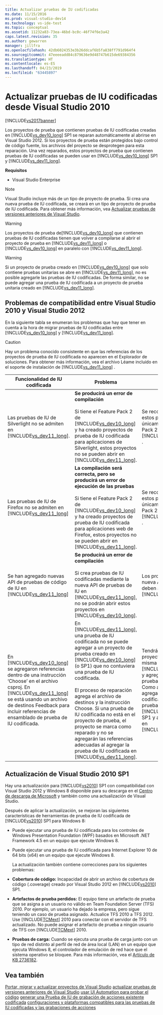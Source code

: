 ```yaml
---
title: Actualizar pruebas de IU codificadas
ms.date: 11/15/2016
ms.prod: visual-studio-dev14
ms.technology: vs-ide-test
ms.topic: conceptual
ms.assetid: 11232a83-73ea-46bd-bc0c-46f74f6e3a42
caps.latest.revision: 35
ms.author: gewarren
manager: jillfra
ms.openlocfilehash: 42db6024353e3b26ddcaf6b5fa838ff791d964f4
ms.sourcegitcommit: 47eeeeadd84c879636e9d48747b615de69384356
ms.translationtype: HT
ms.contentlocale: es-ES
ms.lasthandoff: 04/23/2019
ms.locfileid: "63445897"
---
```

# <a name="upgrading-coded-ui-tests-from-visual-studio-2010"></a>Actualizar pruebas de IU codificadas desde Visual Studio 2010
[!INCLUDE[vs2017banner](../includes/vs2017banner.md)]

Los proyectos de prueba que contienen pruebas de IU codificadas creadas en [!INCLUDE[vs_dev10_long](../includes/vs-dev10-long-md.md)] SP1 se reparan automáticamente al abrirse en Visual Studio 2012. Si los proyectos de prueba están protegidos bajo control de código fuente, los archivos del proyecto se desprotegen para esta reparación. Una vez reparados, estos proyectos de prueba que contienen pruebas de IU codificadas se pueden usar en [!INCLUDE[vs_dev10_long](../includes/vs-dev10-long-md.md)] SP1 y [!INCLUDE[vs_dev11_long](../includes/vs-dev11-long-md.md)].

 **Requisitos**

- Visual Studio Enterprise

> [!NOTE]
> Visual Studio incluye más de un tipo de proyecto de prueba. Si crea una nueva prueba de IU codificada, se creará en un tipo de proyecto de prueba de IU codificada. Para obtener más información, vea [Actualizar pruebas de versiones anteriores de Visual Studio](http://msdn.microsoft.com/e9c8b7f6-bd72-448e-8edb-d090dcc5cf52).

> [!WARNING]
> Los proyectos de prueba de[!INCLUDE[vs_dev10_long](../includes/vs-dev10-long-md.md)] que contienen pruebas de IU codificadas tienen que volver a compilarse al abrir el proyecto de prueba en [!INCLUDE[vs_dev11_long](../includes/vs-dev11-long-md.md)] o [!INCLUDE[vs_dev10_long](../includes/vs-dev10-long-md.md)] en paralelo con [!INCLUDE[vs_dev11_long](../includes/vs-dev11-long-md.md)].

> [!WARNING]
> Si un proyecto de prueba creado en [!INCLUDE[vs_dev10_long](../includes/vs-dev10-long-md.md)] que solo contiene pruebas unitarias se abre en [!INCLUDE[vs_dev11_long](../includes/vs-dev11-long-md.md)], no es posible agregarle las pruebas de IU codificadas. De forma similar, no se puede agregar una prueba de IU codificada a un proyecto de prueba unitaria creado en [!INCLUDE[vs_dev11_long](../includes/vs-dev11-long-md.md)].

## <a name="compatibility-issues-between-visual-studio-2010-and-visual-studio-2012"></a>Problemas de compatibilidad entre Visual Studio 2010 y Visual Studio 2012
 En la siguiente tabla se enumeran los problemas que hay que tener en cuenta a la hora de migrar pruebas de IU codificadas entre [!INCLUDE[vs_dev10_long](../includes/vs-dev10-long-md.md)] y [!INCLUDE[vs_dev11_long](../includes/vs-dev11-long-md.md)].

> [!CAUTION]
> Hay un problema conocido consistente en que las referencias de los proyectos de prueba de IU codificada no aparecen en el Explorador de soluciones. Para obtener más información, vea el archivo Léame incluido en el soporte de instalación de [!INCLUDE[vs_dev11_long](../includes/vs-dev11-long-md.md)] .

|Funcionalidad de IU codificada|Problema|Soluciones|
|----------------------------|-----------|--------------|
|Las pruebas de IU de Silverlight no se admiten en [!INCLUDE[vs_dev11_long](../includes/vs-dev11-long-md.md)].|**Se producirá un error de compilación**<br /><br /> Si tiene el Feature Pack 2 de [!INCLUDE[vs_dev10_long](../includes/vs-dev10-long-md.md)] y ha creado proyectos de prueba de IU codificada para aplicaciones de Silverlight, estos proyectos no se pueden abrir en [!INCLUDE[vs_dev11_long](../includes/vs-dev11-long-md.md)].|Se recomienda administrar estos proyectos únicamente en el Feature Pack 2 de [!INCLUDE[vs_dev10_long](../includes/vs-dev10-long-md.md)] .|
|Las pruebas de IU de Firefox no se admiten en [!INCLUDE[vs_dev11_long](../includes/vs-dev11-long-md.md)]|**La compilación será correcta, pero se producirá un error de ejecución de las pruebas**<br /><br /> Si tiene el Feature Pack 2 de [!INCLUDE[vs_dev10_long](../includes/vs-dev10-long-md.md)] y ha creado proyectos de prueba de IU codificada para aplicaciones web de Firefox, estos proyectos no se pueden abrir en [!INCLUDE[vs_dev11_long](../includes/vs-dev11-long-md.md)].|Se recomienda administrar estos proyectos únicamente en el Feature Pack 2 de [!INCLUDE[vs_dev10_long](../includes/vs-dev10-long-md.md)] .|
|Se han agregado nuevas API de pruebas de código de IU en [!INCLUDE[vs_dev11_long](../includes/vs-dev11-long-md.md)]|**Se producirá un error de compilación**<br /><br /> Si crea pruebas de IU codificadas mediante la nueva API de pruebas de IU en [!INCLUDE[vs_dev11_long](../includes/vs-dev11-long-md.md)], no se podrán abrir estos proyectos en [!INCLUDE[vs_dev10_long](../includes/vs-dev10-long-md.md)].|Los proyectos que usen la nueva API únicamente deben administrarse en [!INCLUDE[vs_dev11_long](../includes/vs-dev11-long-md.md)].|
|En [!INCLUDE[vs_dev10_long](../includes/vs-dev10-long-md.md)] se agregaron referencias dentro de una instrucción ‘Choose’ en el archivo csproj. En [!INCLUDE[vs_dev11_long](../includes/vs-dev11-long-md.md)] se está usando un archivo de destinos Feedback para incluir referencias de ensamblado de prueba de IU codificada.|En [!INCLUDE[vs_dev11_long](../includes/vs-dev11-long-md.md)], una prueba de IU codificada no se puede agregar a un proyecto de prueba creado en [!INCLUDE[vs_dev10_long](../includes/vs-dev10-long-md.md)] (o SP1) que no contuviera una prueba de IU codificada.<br /><br /> El proceso de reparación agrega el archivo de destinos y la instrucción Choose. Si una prueba de IU codificada no está en el proyecto de prueba, el proyecto se marca como reparado y no se agregarán las referencias adecuadas al agregar la prueba de IU codificada en [!INCLUDE[vs_dev11_long](../includes/vs-dev11-long-md.md)].|Tendrá que crear un nuevo proyecto de prueba en la misma solución mediante [!INCLUDE[vs_dev11_long](../includes/vs-dev11-long-md.md)] y agregarle la nueva prueba de IU codificada. Como alternativa, puede agregar pruebas de IU codificadas al proyecto de prueba en [!INCLUDE[vs_dev10_long](../includes/vs-dev10-long-md.md)] SP1 y abrir dicho proyecto en [!INCLUDE[vs_dev11_long](../includes/vs-dev11-long-md.md)].|

## <a name="UpgradingCodedUIFromVS2010_Update"></a> Actualización de Visual Studio 2010 SP1
 Hay una actualización para [!INCLUDE[vs2010](../includes/vs2010-md.md)] SP1 con compatibilidad con Visual Studio 2012 y Windows 8 disponible para su descarga en el [Centro de descarga de Microsoft](http://www.microsoft.com/download/details.aspx?id=34677) y también como una actualización de Visual Studio.

 Después de aplicar la actualización, se mejoran las siguientes características de herramientas de prueba de IU codificada de [!INCLUDE[vs2010](../includes/vs2010-md.md)] SP1 para Windows 8:

- Puede ejecutar una prueba de IU codificada para los controles de Windows Presentation Foundation (WPF) basados en Microsoft .NET Framework 4.5 en un equipo que ejecute Windows 8.

- Puede ejecutar una prueba de IU codificada para Internet Explorer 10 de 64 bits (x64) en un equipo que ejecute Windows 8.

  La actualización también contiene correcciones para los siguientes problemas:

- **Cobertura de código:** Incapacidad de abrir un archivo de cobertura de código (.coverage) creado por Visual Studio 2012 en [!INCLUDE[vs2010](../includes/vs2010-md.md)] SP1.

- **Artefactos de prueba perdidos:** El equipo tiene un artefacto de prueba que se asigna a un usuario no válido en Team Foundation Server (TFS) 2010. Por ejemplo, un usuario ha dejado la empresa, pero sigue teniendo un caso de prueba asignado. Actualice TFS 2010 a TFS 2012. Use [!INCLUDE[TCMext](../includes/tcmext-md.md)] 2010 para conectar con el servidor de TFS actualizado. No puede asignar el artefacto de prueba a ningún usuario de TFS con [!INCLUDE[TCMext](../includes/tcmext-md.md)] 2010.

- **Pruebas de carga:** Cuando se ejecuta una prueba de carga junto con un tipo de red distinto al perfil de red de área local (LAN) en un equipo que ejecuta Windows 8, el controlador de emulación de red hace que el sistema operativo se bloquee. Para más información, vea el [Artículo de KB 2736182](http://support.microsoft.com/kb/2736182).

## <a name="see-also"></a>Vea también
 [Portar, migrar y actualizar proyectos de Visual Studio](../porting/porting-migrating-and-upgrading-visual-studio-projects.md) [actualizar pruebas de versiones anteriores de Visual Studio](http://msdn.microsoft.com/e9c8b7f6-bd72-448e-8edb-d090dcc5cf52) [usar UI Automation para probar el código](../test/use-ui-automation-to-test-your-code.md) [generar una Prueba de IU de grabación de acciones existente codificada](http://msdn.microsoft.com/library/56736963-9027-493b-b5c4-2d4e86d1d497) [configuraciones y plataformas compatibles para las pruebas de IU codificadas y las grabaciones de acciones](../test/supported-configurations-and-platforms-for-coded-ui-tests-and-action-recordings.md)
